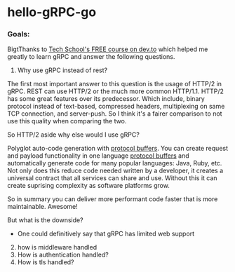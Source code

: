 # hello-gRPC-go

### Goals:

BigtThanks to [Tech School's FREE course on dev.to](https://dev.to/techschoolguru/series/7311) which helped me greatly to learn gRPC and answer the following questions.

1. Why use gRPC instead of rest?

The first most important answer to this question is the usage of HTTP/2 in gRPC. REST can use HTTP/2 or the much more common HTTP/1.1. HTTP/2 has some great features over its predecessor. Which include, binary protocol instead of text-based, compressed headers, multiplexing on same TCP connection, and server-push. So I think it's a fairer comparison to not use this quality when comparing the two.

So HTTP/2 aside why else would I use gRPC?

Polyglot auto-code generation with [protocol buffers](https://developers.google.com/protocol-buffers/docs/overview). You can create request and payload functionality in one language [protocol buffers](https://developers.google.com/protocol-buffers/docs/overview) and automatically generate code for many popular languages: Java, Ruby, etc. Not only does this reduce code needed written by a developer, it creates a universal contract that all services can share and use. Without this it can create suprising complexity as software platforms grow.

So in summary you can deliver more performant code faster that is more maintainable. Awesome!

But what is the downside?

* One could definitively say that gRPC has limited web support

2. how is middleware handled
3. How is authentication handled?
4. How is tls handled?
